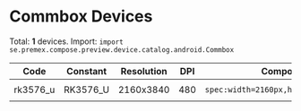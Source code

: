 # Commbox Devices

Total: **1** devices. Import: `import se.premex.compose.preview.device.catalog.android.Commbox`

| Code | Constant | Resolution | DPI | Compose Spec | Preview Usage |
|------|----------|------------|-----|-------------|---------------|
| rk3576_u | RK3576_U | 2160x3840 | 480 | `spec:width=2160px,height=3840px,dpi=480` | `@Preview(device = Commbox.RK3576_U)` |

<!-- Generated automatically. Do not edit manually. -->
